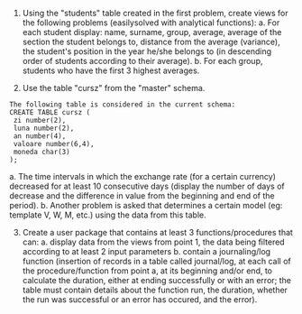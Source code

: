 1. Using the "students" table created in the first problem, create views for the following problems (easilysolved with analytical functions):
a. For each student display: name, surname, group, average, average of the section the student belongs to, distance from the average (variance), the student's position in the year he/she belongs to
(in descending order of students according to their average).
b. For each group, students who have the first 3 highest averages.

3. Use the table "cursz" from the "master" schema.
```
The following table is considered in the current schema:
CREATE TABLE cursz (
 zi number(2),
 luna number(2),
 an number(4),
 valoare number(6,4),
 moneda char(3)
);
```
a. The time intervals in which the exchange rate (for a certain currency) decreased for at least 10 consecutive days (display the number of days of decrease and the difference in value from the beginning and end of the period).
b. Another problem is asked that determines a certain model (eg: template V, W, M, etc.) using the data from this table.

3. Create a user package that contains at least 3 functions/procedures that can:
a. display data from the views from point 1, the data being filtered according to at least 2 input parameters
b. contain a journaling/log function (insertion of records in a table called journal/log, at each call of the procedure/function from point a, at its beginning and/or end, to calculate the duration,
either at ending successfully or with an error; the table must contain details about the function run, the duration, whether the run was successful or an error has occured, and the error).
